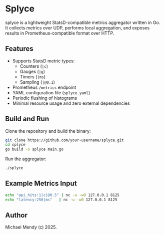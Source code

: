 # Splyce

splyce is a lightweight StatsD-compatible metrics aggregator written in Go. It collects metrics over UDP, performs local aggregation, and exposes results in Prometheus-compatible format over HTTP.

## Features

- Supports StatsD metric types:
  - Counters (`|c`)
  - Gauges (`|g`)
  - Timers (`|ms`)
  - Sampling (`|@0.1`)
- Prometheus `/metrics` endpoint
- YAML configuration file (`splyce.yaml`)
- Periodic flushing of histograms
- Minimal resource usage and zero external dependencies

## Build and Run

Clone the repository and build the binary:

```bash
git clone https://github.com/your-username/splyce.git
cd splyce
go build -o splyce main.go
```
Run the aggregator:

```bash
./splyce
```
## Example Metrics Input

```bash
echo "api_hits:1|c|@0.5" | nc -u -w0 127.0.0.1 8125
echo "latency:250|ms"   | nc -u -w0 127.0.0.1 8125
```

## Author
Michael Mendy (c) 2025.
